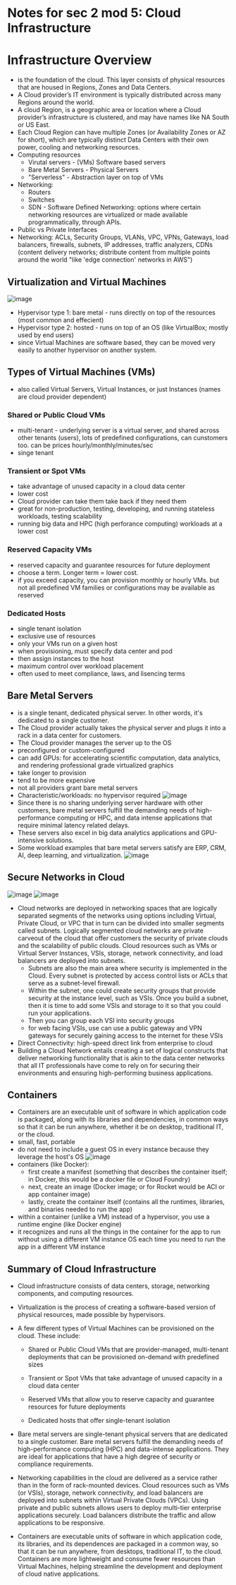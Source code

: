# Notes for sec 2 mod 5: Cloud Infrastructure

# Infrastructure Overview
- is the foundation of the cloud. This layer consists of physical resources that are housed in Regions, Zones and Data Centers.
- A Cloud provider’s IT environment is typically distributed across many Regions around the world.
- A cloud Region, is a geographic area or location where a Cloud provider’s infrastructure is clustered, and may have names like NA South or US East.
- Each Cloud Region can have multiple Zones (or Availability Zones or AZ for short), which are typically distinct Data Centers with their own power, cooling and networking resources.
- Computing resources
  - Virutal servers - (VMs) Software based servers
  - Bare Metal Servers - Physical Servers
  - "Serverless" - Abstraction layer on top of VMs
- Networking:
  - Routers
  - Switches
  - SDN - Software Defined Networking: options where certain networking resources are virtualized or made available programmatically, through APIs.
- Public vs Private Interfaces
- Networking: ACLs, Security Groups, VLANs, VPC, VPNs, Gateways, load balancers, firewalls, subnets, IP addresses, traffic analyzers, CDNs (content delivery networks; distribute content from multiple points around the world "like 'edge connection' networks in AWS")

## Virtualization and Virtual Machines

![image](https://github.com/user-attachments/assets/edfa631c-9910-44fe-86ed-0c20c4ddae61)
- Hypervisor type 1: bare metal - runs directly on top of the resources (most common and effecient)
- Hypervisor type 2: hosted - runs on top of an OS (like VirtualBox; mostly used by end users)
- since Virtual Machines are software based, they can be moved very easily to another hypervisor on another system.

## Types of Virtual Machines (VMs)
- also called Virtual Servers, Virtual Instances, or just Instances (names are cloud provider dependent)

### Shared or Public Cloud VMs
- multi-tenant - underlying server is a virtual server, and shared across other tenants (users), lots of predefined configurations, can cunstomers too. can be prices hourly/monthly/minutes/sec
- singe tenant

### Transient or Spot VMs
- take advantage of unused capacity in a cloud data center
- lower cost
- Cloud provider can take them take back if they need them
- great for non-production, testing, developing, and running stateless workloads, testing scalability
- running big data and HPC (high perforance computing) workloads at a lower cost

### Reserved Capacity VMs
- reserved capacity and guarantee resources for future deployment
- choose a term. Longer term = lower cost.
- if you exceed capacity, you can provision monthly or hourly VMs. but not all predefined VM families or configurations may be available as reserved

### Dedicated Hosts
- single tenant isolation
- exclusive use of resources
- only your VMs run on a given host
- when provisioning, must specify data center and pod
- then assign instances to the host
- maximum control over workload placement
- often used to meet compliance, laws, and lisencing terms

## Bare Metal Servers
- is a single tenant, dedicated physical server. In other words, it's dedicated to a single customer.
- The Cloud provider actually takes the physical server and plugs it into a rack in a data center for customers.
- The Cloud provider manages the server up to the OS
- preconfigured or custom-configured
- can add GPUs: for accelerating scientific computation, data analytics, and rendering professional grade virtualized graphics
- take longer to provision
- tend to be more expensive
- not all providers grant bare metal servers
- Characteristic/workloads: no hypervisor required
![image](https://github.com/user-attachments/assets/d2baf915-6859-4444-9e6d-7eadadf21876)
- Since there is no sharing underlying server hardware with other customers, bare metal servers fulfill the demanding needs of high-performance computing or HPC, and data intense applications that require minimal latency related delays.
- These servers also excel in big data analytics applications and GPU-intensive solutions.
- Some workload examples that bare metal servers satisfy are ERP, CRM, AI, deep learning, and virtualization.
![image](https://github.com/user-attachments/assets/766ad9b6-e17b-4a78-aa73-2fa1e95bcca6)

## Secure Networks in Cloud
![image](https://github.com/user-attachments/assets/0c3bac81-8745-4fd2-a165-32b68b5e14d0)
![image](https://github.com/user-attachments/assets/c1c21a04-0ffa-49ec-bbd2-993310170352)

- Cloud networks are deployed in networking spaces that are logically separated segments of the networks using options including Virtual, Private Cloud, or VPC that in turn can be divided into smaller segments called subnets. Logically segmented cloud networks are private carveout of the cloud that offer customers the security of private clouds and the scalability of public clouds. Cloud resources such as VMs or Virtual Server Instances, VSIs, storage, network connectivity, and load balancers are deployed into subnets.
  -  Subnets are also the main area where security is implemented in the Cloud. Every subnet is protected by access control lists or ACLs that serve as a subnet-level firewall.
  -  Within the subnet, one could create security groups that provide security at the instance level, such as VSIs. Once you build a subnet, then it is time to add some VSIs and storage to it so that you could run your applications.
  -  Then you can group each VSI into security groups
  -  for web facing VSIs, use can use a public gateway and VPN gateways for securely gaining access to the internet for these VSIs
- Direct Connectivity: high-speed direct link from enterprise to cloud
- Building a Cloud Network entails creating a set of logical constructs that deliver networking functionality that is akin to the data center networks that all IT professionals have come to rely on for securing their environments and ensuring high-performing business applications.

## Containers
- Containers are an executable unit of software in which application code is packaged, along with its libraries and dependencies, in common ways so that it can be run anywhere, whether it be on desktop, traditional IT, or the cloud.
- small, fast, portable
- do not need to include a guest OS in every instance because they leverage the host's OS
![image](https://github.com/user-attachments/assets/79976eb7-7515-4df6-bf45-893dd12193ce)
- containers (like Docker):
  - first create a manifest (something that describes the container itself; in Docker, this would be a docker file or Cloud Foundry)
  - next, create an image (Docker image; or for Rocket would be ACI or app container image)
  - lastly, create the container itself (contains all the runtimes, libraries, and binaries needed to run the app)
- within a container (unlike a VM) instead of a hypervisor, you use a runtime engine (like Docker engine) 
- it recognizes and runs all the things in the container for the app to run without using a different VM instance OS each time you need to run the app in a different VM instance

## Summary of Cloud Infrastructure
- Cloud infrastructure consists of data centers, storage, networking components, and computing resources.

- Virtualization is the process of creating a software-based version of physical resources, made possible by hypervisors. 

- A few different types of Virtual Machines can be provisioned on the cloud. These include:

  - Shared or Public Cloud VMs that are provider-managed, multi-tenant deployments that can be provisioned on-demand with predefined sizes

  - Transient or Spot VMs that take advantage of unused capacity in a cloud data center

  - Reserved VMs that allow you to reserve capacity and guarantee resources for future deployments 

  - Dedicated hosts that offer single-tenant isolation

- Bare metal servers are single-tenant physical servers that are dedicated to a single customer. Bare metal servers fulfill the demanding needs of high-performance computing (HPC) and data-intense applications. They are ideal for applications that have a high degree of security or compliance requirements.

- Networking capabilities in the cloud are delivered as a service rather than in the form of rack-mounted devices. Cloud resources such as VMs (or VSIs), storage, network connectivity, and load balancers are deployed into subnets within Virtual Private Clouds (VPCs). Using private and public subnets allows users to deploy multi-tier enterprise applications securely. Load balancers distribute the traffic and allow applications to be responsive.

- Containers are executable units of software in which application code, its libraries, and its dependences are packaged in a common way, so that it can be run anywhere, from desktops, traditional IT, to the cloud. Containers are more lightweight and consume fewer resources than Virtual Machines, helping streamline the development and deployment of cloud native applications. 

# 
